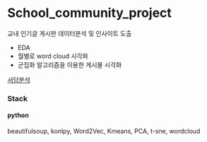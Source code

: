 # School_community_project

교내 인기글 게시판 데이터분석 및 인사이트 도출
- EDA
- 월별로 word cloud 시각화
- 군집화 알고리즘을 이용한 게시물 시각화

[서담분석](file:///C:/Users/SCH/Desktop/%EB%AC%B8%EC%84%9C/%EC%84%9C%EB%8B%B4%EB%B6%84%EC%84%9D.PDF)


### Stack

#### python

beautifulsoup, konlpy, Word2Vec, Kmeans, PCA, t-sne, wordcloud
